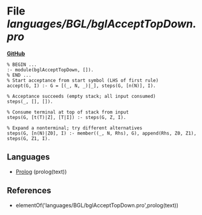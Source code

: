 # File _languages/BGL/bglAcceptTopDown.pro_
**[GitHub](https://github.com/softlang/yas/blob/master/languages/BGL/bglAcceptTopDown.pro)**
```
% BEGIN ...
:- module(bglAcceptTopDown, []).
% END ... 
% Start acceptance from start symbol (LHS of first rule)
accept(G, I) :- G = [(_, N, _)|_], steps(G, [n(N)], I).

% Acceptance succeeds (empty stack; all input consumed)
steps(_, [], []).

% Consume terminal at top of stack from input
steps(G, [t(T)|Z], [T|I]) :- steps(G, Z, I).

% Expand a nonterminal; try different alternatives
steps(G, [n(N)|Z0], I) :- member((_, N, Rhs), G), append(Rhs, Z0, Z1), steps(G, Z1, I).
```

## Languages
* [Prolog](../languages/Prolog.md) (prolog(text))

## References
* elementOf('languages/BGL/bglAcceptTopDown.pro',prolog(text))
